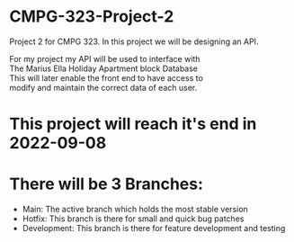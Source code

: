 <h1>CMPG-323-Project-2</h1>
    <p>Project 2 for CMPG 323. In this project we will be designing an API.</p>
    <p>
        For my project my API will be used to interface with<br>
        The Marius Ella Holiday Apartment block Database<br>
        This will later enable the front end to have access to <br>
        modify and maintain the correct data of each user.
    </p>
    <h1>This project will reach it's end in 2022-09-08</h1>
    <h1>There will be 3 Branches:</h1>
    <ul>
        <li>Main: The active branch which holds the most stable version</li>
        <li>Hotfix: This branch is there for small and quick bug patches</li>
        <li>Development: This branch is there for feature development and testing</li>
    </ul>
    <img src="https://mfdot.com/API.drawio.svg" alt="" srcset="">
